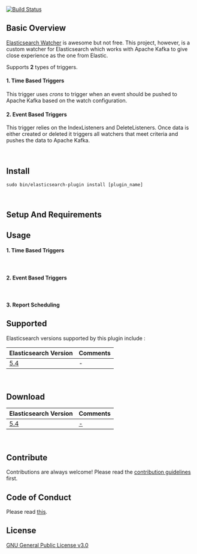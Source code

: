 [![Build Status](https://travis-ci.org/malike/elasticsearch-kafka-watch.svg?branch=master)](https://travis-ci.org/malike/elasticsearch-kafka-watch)

## Basic Overview

[Elasticsearch Watcher](https://www.elastic.co/products/x-pack/alerting) is awesome but not free.
This project, however, is a custom watcher for Elasticsearch which works with Apache Kafka to give close experience as the one from Elastic.

Supports **2** types of triggers.

#### 1. Time Based Triggers

This trigger uses *crons* to trigger when an event should be pushed to Apache Kafka based on the watch configuration.
<br>

#### 2. Event Based Triggers

This trigger relies on the IndexListeners and DeleteListeners. Once data is either created or deleted it triggers all watchers
that meet criteria and pushes the data to Apache Kafka.

<br>

## Install

``sudo bin/elasticsearch-plugin install [plugin_name] ``

<br>


## Setup And Requirements


## Usage

#### 1. Time Based Triggers
<br>

#### 2. Event Based Triggers

<br>

#### 3. Report Scheduling

## Supported

Elasticsearch versions supported by this plugin include :

| Elasticsearch Version | Comments |
| --------------------- | -------- |
| [5.4](https://artifacts.elastic.co/downloads/elasticsearch/elasticsearch-5.4.0.zip)               | -   |

<p>&nbsp;</p>

## Download

| Elasticsearch Version | Comments |
| --------------------- | -------- |
| [5.4](https://artifacts.elastic.co/downloads/elasticsearch/elasticsearch-5.4.0.zip)               | [-]()  |

<p>&nbsp;</p>

## Contribute

Contributions are always welcome!
Please read the [contribution guidelines](CONTRIBUTING.md) first.

## Code of Conduct

Please read [this](CODE_OF_CONDUCT.md).

## License

[GNU General Public License v3.0](https://github.com/malike/elasticsearch-kafka-watch/blob/master/LICENSE)








